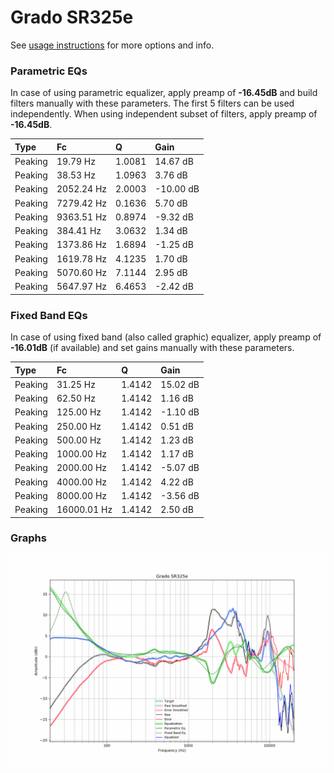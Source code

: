 # Grado SR325e
See [usage instructions](https://github.com/jaakkopasanen/AutoEq#usage) for more options and info.

### Parametric EQs
In case of using parametric equalizer, apply preamp of **-16.45dB** and build filters manually
with these parameters. The first 5 filters can be used independently.
When using independent subset of filters, apply preamp of **-16.45dB**.

| Type    | Fc         |      Q | Gain      |
|:--------|:-----------|:-------|:----------|
| Peaking | 19.79 Hz   | 1.0081 | 14.67 dB  |
| Peaking | 38.53 Hz   | 1.0963 | 3.76 dB   |
| Peaking | 2052.24 Hz | 2.0003 | -10.00 dB |
| Peaking | 7279.42 Hz | 0.1636 | 5.70 dB   |
| Peaking | 9363.51 Hz | 0.8974 | -9.32 dB  |
| Peaking | 384.41 Hz  | 3.0632 | 1.34 dB   |
| Peaking | 1373.86 Hz | 1.6894 | -1.25 dB  |
| Peaking | 1619.78 Hz | 4.1235 | 1.70 dB   |
| Peaking | 5070.60 Hz | 7.1144 | 2.95 dB   |
| Peaking | 5647.97 Hz | 6.4653 | -2.42 dB  |

### Fixed Band EQs
In case of using fixed band (also called graphic) equalizer, apply preamp of **-16.01dB**
(if available) and set gains manually with these parameters.

| Type    | Fc          |      Q | Gain     |
|:--------|:------------|:-------|:---------|
| Peaking | 31.25 Hz    | 1.4142 | 15.02 dB |
| Peaking | 62.50 Hz    | 1.4142 | 1.16 dB  |
| Peaking | 125.00 Hz   | 1.4142 | -1.10 dB |
| Peaking | 250.00 Hz   | 1.4142 | 0.51 dB  |
| Peaking | 500.00 Hz   | 1.4142 | 1.23 dB  |
| Peaking | 1000.00 Hz  | 1.4142 | 1.17 dB  |
| Peaking | 2000.00 Hz  | 1.4142 | -5.07 dB |
| Peaking | 4000.00 Hz  | 1.4142 | 4.22 dB  |
| Peaking | 8000.00 Hz  | 1.4142 | -3.56 dB |
| Peaking | 16000.01 Hz | 1.4142 | 2.50 dB  |

### Graphs
![](./Grado%20SR325e.png)